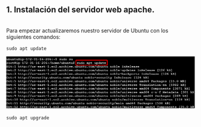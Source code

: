 ## 1. Instalación del servidor web apache.
<br>
Para empezar actualizaremos nuestro servidor de Ubuntu con los siguientes comandos:

```
sudo apt update
```
![](Images/Screenshot_1.png)

```
sudo apt upgrade
```
